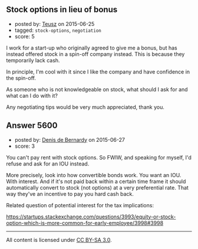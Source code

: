 ## Stock options in lieu of bonus

- posted by: [Teusz](https://stackexchange.com/users/2802249/teusz) on 2015-06-25
- tagged: `stock-options`, `negotiation`
- score: 5

I work for a start-up who originally agreed to give me a bonus, but has instead offered stock in a spin-off company instead. This is because they temporarily lack cash.

In principle, I'm cool with it since I like the company and have confidence in the spin-off.

As someone who is not knowledgeable on stock, what should I ask for and what can I do with it?

Any negotiating tips would be very much appreciated, thank you.


## Answer 5600

- posted by: [Denis de Bernardy](https://stackexchange.com/users/182468/denis-de-bernardy) on 2015-06-27
- score: 3

You can't pay rent with stock options. So FWIW, and speaking for myself, I'd refuse and ask for an IOU instead.

More precisely, look into how convertible bonds work. You want an IOU. With interest. And if it's not paid back within a certain time frame it should automatically convert to stock (not options) at a very preferential rate. That way they've an incentive to pay you hard cash back.

Related question of potential interest for the tax implications:

https://startups.stackexchange.com/questions/3993/equity-or-stock-option-which-is-more-common-for-early-employee/3998#3998



---

All content is licensed under [CC BY-SA 3.0](https://creativecommons.org/licenses/by-sa/3.0/).
